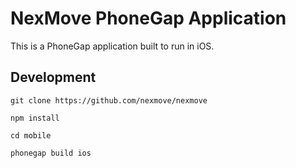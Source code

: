 # NexMove PhoneGap Application

This is a PhoneGap application built to run in iOS.

## Development

```
git clone https://github.com/nexmove/nexmove

npm install

cd mobile

phonegap build ios
```